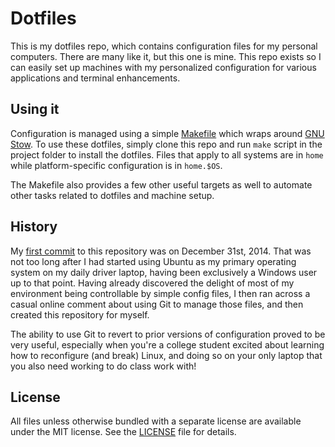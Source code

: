# Dotfiles

This is my dotfiles repo, which contains configuration files for my personal computers. There are many like it, but this one is mine. This repo exists so I can easily set up machines with my personalized configuration for various applications and terminal enhancements.

## Using it

Configuration is managed using a simple [Makefile] which wraps around [GNU Stow]. To use these dotfiles, simply clone this repo and run `make` script in the project folder to install the dotfiles. Files that apply to all systems are in `home` while platform-specific configuration is in `home.$OS`.

The Makefile also provides a few other useful targets as well to automate other tasks related to dotfiles and machine setup.

## History

My [first commit](/../../commit/656476c8d404b0a9161a1733c6ecdc76e45f5c0b) to this repository was on December 31st, 2014. That was not too long after I had started using Ubuntu as my primary operating system on my daily driver laptop, having been exclusively a Windows user up to that point. Having already discovered the delight of most of my environment being controllable by simple config files, I then ran across a casual online comment about using Git to manage those files, and then created this repository for myself.

The ability to use Git to revert to prior versions of configuration proved to be very useful, especially when you're a college student excited about learning how to reconfigure (and break) Linux, and doing so on your only laptop that you also need working to do class work with!

## License

All files unless otherwise bundled with a separate license are available under the MIT license. See the [LICENSE] file for details.


[Fish Shell]: https://fishshell.com
[GNU Stow]: https://www.gnu.org/software/stow/
[LICENSE]: LICENSE
[Makefile]: https://www.gnu.org/software/make/
